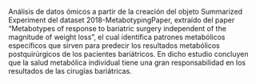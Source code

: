 Análisis de datos ómicos a partir de la creación del objeto Summarized Experiment del dataset 2018-MetabotypingPaper, extraído del paper “Metabotypes of response to bariatric surgery independent of the magnitude of weight loss”, el cual identifica patrones metabólicos específicos que sirven para predecir los resultados metabólicos postquirúrgicos de los pacientes bariátricos. En dicho estudio concluyen que la salud metabólica individual tiene una gran responsabilidad en los resultados de las cirugías bariátricas. 
